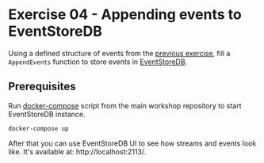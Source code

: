 # Exercise 04 - Appending events to EventStoreDB

Using a defined structure of events from the [previous exercise](../01-EventsDefinition), fill a `AppendEvents` function to store events in [EventStoreDB](https://developers.eventstore.com/clients/grpc/).

## Prerequisites
Run [docker-compose](../docker-compose.yml) script from the main workshop repository to start EventStoreDB instance.

```shell
docker-compose up
```

After that you can use EventStoreDB UI to see how streams and events look like. It's available at: http://localhost:2113/.
